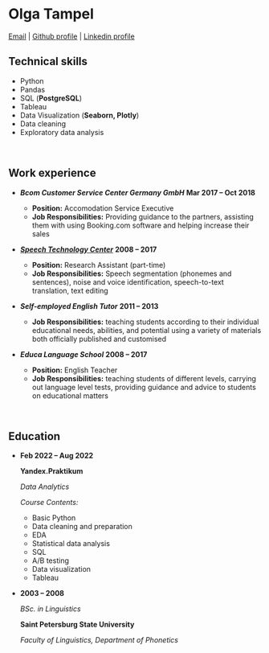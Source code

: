 # Olga Tampel


[Email](mailto:tampel.olya@gmail.com) | [Github profile](https://github.com/otampel) | [Linkedin profile](https://www.https://www.linkedin.com/in/olga-tampel-357848158/)

## Technical skills
* Python
* Pandas
* SQL (**PostgreSQL**)
* Tableau
* Data Visualization (**Seaborn, Plotly**)
* Data cleaning
* Exploratory data analysis
<br/>

## Work experience

* _**Bcom Customer Service Center Germany GmbH**_ **Mar 2017 – Oct 2018**

  * **Position:** Accomodation Service Executive
  * **Job Responsibilities:** Providing guidance to the partners, assisting them with using Booking.com software and helping increase their sales


* _**[Speech Technology Center](https://speechpro.com/)**_ **2008 – 2017**

	 * **Position:** Research Assistant (part-time)
	 * **Job Responsibilities:** Speech segmentation (phonemes and sentences), noise and voice identification, speech-to-text translation, text editing


* _**Self-employed English Tutor**_ **2011 – 2013**

	 * **Job Responsibilities:** teaching students according to their individual educational needs, abilities, and potential using a variety of materials both officially published and customised


* _**Educa Language School**_ **2008 – 2017**

	 * **Position:** English Teacher
	 * **Job Responsibilities:** teaching students of different levels, carrying out language level tests, providing guidance and advice to students on educational matters

<br/>

## Education

* **Feb 2022 – Aug 2022**

  **Yandex.Praktikum**

	*Data Analytics*

	*Course Contents:*

	- Basic Python
	- Data cleaning and preparation
	- EDA
	- Statistical data analysis
	- SQL
	- A/B testing
	- Data visualization
	- Tableau


* **2003 – 2008**

	*BSc. in Linguistics*

	**Saint Petersburg State University**

	*Faculty of Linguistics, Department of Phonetics*
